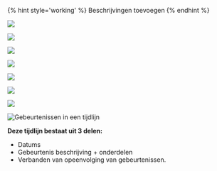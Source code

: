 {% hint style='working' %}
Beschrijvingen toevoegen
{% endhint %}



![](content/tijdlijn/schetsen17.png)

![](content/tijdlijn/schetsen18.png)

![](content/tijdlijn/schetsen19.png)

![](content/tijdlijn/schetsen20.png)

![](content/tijdlijn/schetsen21.png)

![](content/tijdlijn/schetsen22.png)

![](content/tijdlijn/schetsen23.png)


![Gebeurtenissen in een tijdlijn](content/designs3.png)

__Deze tijdlijn bestaat uit 3 delen:__
* Datums
* Gebeurtenis beschrijving + onderdelen
* Verbanden van opeenvolging van gebeurtenissen.
